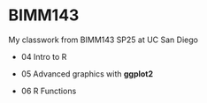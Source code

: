 # BIMM143
My classwork from BIMM143 SP25 at UC San Diego

- 04 Intro to R

- 05 Advanced graphics with **ggplot2**

- 06 R Functions

